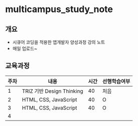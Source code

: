 # multicampus_study_note

## 개요

- 시큐어 코딩을 적용한 앱개발자 양성과정 강의 노트
- 매일 업로드~

## 교육과정

| 주차 | 내용                       | 시간 | 선행학습여부|
| ----| ------------------------- |----|----------|
| 1    | TRIZ 기반 Design Thinking |40  |처음|
| 2    | HTML, CSS, JavaScript    |40  |O|
| 3    | HTML, CSS, JavaScript    |40  |O|
| 4    | 